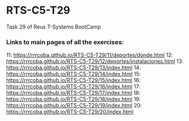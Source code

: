 # RTS-C5-T29
Task 29 of Reus T-Systems BootCamp

### Links to main pages of all the exercises:

11: https://rrrcoba.github.io/RTS-C5-T29/11/deportes/donde.html
12: https://rrrcoba.github.io/RTS-C5-T29/12/deportes/instalaciones.html
13: https://rrrcoba.github.io/RTS-C5-T29/13/index.html
14: https://rrrcoba.github.io/RTS-C5-T29/14/index.html
15: https://rrrcoba.github.io/RTS-C5-T29/15/index.html
16: https://rrrcoba.github.io/RTS-C5-T29/16/index.html
17: https://rrrcoba.github.io/RTS-C5-T29/17/index.html
18: https://rrrcoba.github.io/RTS-C5-T29/18/index.html
19: https://rrrcoba.github.io/RTS-C5-T29/19/index.html
20: https://rrrcoba.github.io/RTS-C5-T29/20/index.html
